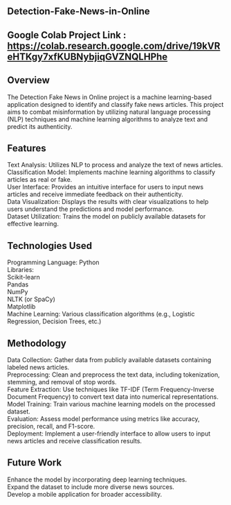 ## Detection-Fake-News-in-Online
## Google Colab Project Link : https://colab.research.google.com/drive/19kVReHTKgy7xfKUBNybjiqGVZNQLHPhe

## Overview
The Detection Fake News in Online project is a machine learning-based application designed to identify and classify fake news articles. This project aims to combat misinformation by utilizing natural language processing (NLP) techniques and machine learning algorithms to analyze text and predict its authenticity.

## Features
Text Analysis: Utilizes NLP to process and analyze the text of news articles.<br>
Classification Model: Implements machine learning algorithms to classify articles as real or fake.<br>
User Interface: Provides an intuitive interface for users to input news articles and receive immediate feedback on their authenticity.<br>
Data Visualization: Displays the results with clear visualizations to help users understand the predictions and model performance.<br>
Dataset Utilization: Trains the model on publicly available datasets for effective learning.<br>

## Technologies Used<br>
Programming Language: Python<br>
Libraries:<br>
Scikit-learn<br>
Pandas<br>
NumPy<br>
NLTK (or SpaCy)<br>
Matplotlib<br>
Machine Learning: Various classification algorithms (e.g., Logistic Regression, Decision Trees, etc.)

## Methodology
Data Collection: Gather data from publicly available datasets containing labeled news articles.<br>
Preprocessing: Clean and preprocess the text data, including tokenization, stemming, and removal of stop words.<br>
Feature Extraction: Use techniques like TF-IDF (Term Frequency-Inverse Document Frequency) to convert text data into numerical representations.<br>
Model Training: Train various machine learning models on the processed dataset.<br>
Evaluation: Assess model performance using metrics like accuracy, precision, recall, and F1-score.<br>
Deployment: Implement a user-friendly interface to allow users to input news articles and receive classification results.<br>

## Future Work
Enhance the model by incorporating deep learning techniques.<br>
Expand the dataset to include more diverse news sources.<br>
Develop a mobile application for broader accessibility.<br>


